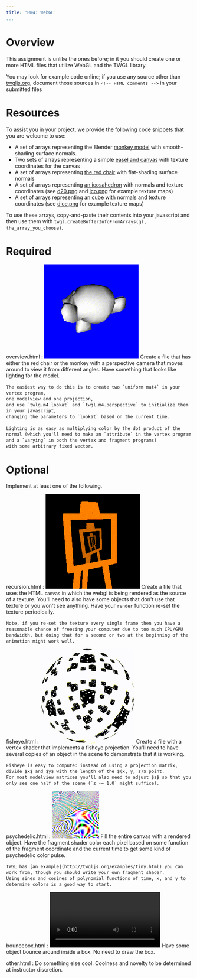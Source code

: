 ```yaml
---
title: 'HW4: WebGL'
...
```


# Overview

This assignment is unlike the ones before;
in it you should create one or more HTML files that utilize WebGL and the TWGL library.

You may look for example code online; if you use any source other than [twgljs.org](http://twgljs.org), document those sources in `<!-- HTML comments -->` in your submitted files


# Resources

To assist you in your project, we provide the following code snippets that you are welcome to use:

- A set of arrays representing the Blender [monkey model](files/suzanne.txt) with smooth-shading surface normals.
- Two sets of arrays representing a simple [easel and canvas](files/easel.txt) with texture coordinates for the canvas
- A set of arrays representing [the red chair](files/redchair.txt) with flat-shading surface normals
- A set of arrays representing [an icosahedron](files/icosa.txt) with normals and texture coordinates (see [d20.png](files/d20.png) and [ico.png](files/ico.png) for example texture maps)
- A set of arrays representing [an cube](files/box.txt) with normals and texture coordinates (see [dice.png](files/dice.png) for example texture maps)

To use these arrays, copy-and-paste their contents into your javascript and then use them with `twgl.createBufferInfoFromArrays(gl, the_array_you_choose)`.

# Required

overview.html
:   <img class="demo floater zoom" src="files/hw4overview.gif"/>
    Create a file that has either the red chair or the monkey with a perspective camera that moves around to view it from different angles.
    Have something that looks like lighting for the model.
    
    The easiest way to do this is to create two `uniform mat4` in your vertex program, 
    one modelview and one projection, 
    and use `twlg.m4.lookat` and `twgl.m4.perspective` to initialize them in your javascript,
    changing the parameters to `lookat` based on the current time.
    
    Lighting is as easy as multiplying color by the dot product of the normal (which you'll need to make an `attribute` in the vertex program and a `varying` in both the vertex and fragment programs)
    with some arbitrary fixed vector.

# Optional

Implement at least one of the following.

recursion.html
:   <img class="demo floater zoom" src="files/hw4recursion.gif"/>
    Create a file that uses the HTML `canvas` in which the webgl is being rendered as the source of a texture.
    You'll need to also have some objects that don't use that texture or you won't see anything.
    Have your `render` function re-set the texture periodically.
    
    Note, if you re-set the texture every single frame then you have a reasonable chance of freezing your computer due to too much CPU/GPU bandwidth, but doing that for a second or two at the beginning of the animation might work well.
    

fisheye.html
:   <img class="demo floater zoom" src="files/hw4fisheye.gif"/>
    Create a file with a vertex shader that implements a fisheye projection.
    You'll need to have several copies of an object in the scene to demonstrate that it is working.
    
    Fisheye is easy to compute: instead of using a projection matrix, divide $x$ and $y$ with the length of the $(x, y, z)$ point.
    For most modelview matrices you'll also need to adjust $z$ so that you only see one half of the scene (`z -= 1.0` might suffice).

psychedelic.html
:   <img class="demo floater zoom" src="files/hw4psychedelic.gif"/>
    Fill the entire canvas with a rendered object.
    Have the fragment shader color each pixel based on some function of the fragment coordinate and the current time to get some kind of psychedelic color pulse.
    
    TWGL has [an example](http://twgljs.org/examples/tiny.html) you can work from, though you should write your own fragment shader.
    Using sines and cosines of polynomial functions of time, x, and y to determine colors is a good way to start.

bouncebox.html
:   <video class="demo floater zoom" controls autoplay loop><source src="files/bounce.webm"/></video>
    Have some object bounce around inside a box.  No need to draw the box.

other.html
:   Do something else cool.  Coolness and novelty to be determined at instructor discretion.
